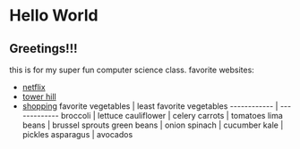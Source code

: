 # Hello World

## Greetings!!!

this is for my super fun computer science class.
favorite websites:
  - [netflix](netflix.com)
  - [tower hill](towerhill.org)
  - [shopping](revolve.com)
favorite vegetables | least favorite vegetables
------------ | -------------
broccoli | lettuce
cauliflower | celery
carrots | tomatoes
lima beans | brussel sprouts
green beans | onion
spinach | cucumber
kale | pickles
asparagus | avocados
